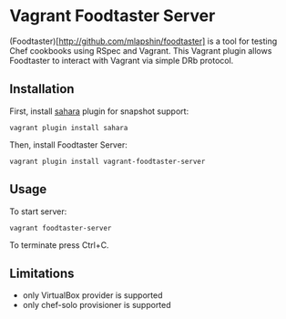 # Vagrant Foodtaster Server

(Foodtaster)[http://github.com/mlapshin/foodtaster] is a tool for
testing Chef cookbooks using RSpec and Vagrant. This Vagrant plugin
allows Foodtaster to interact with Vagrant via simple DRb protocol.

## Installation

First, install [sahara](http://github.com/jedi4ever/sahara/) plugin for snapshot support:

    vagrant plugin install sahara

Then, install Foodtaster Server:

    vagrant plugin install vagrant-foodtaster-server

## Usage

To start server:

    vagrant foodtaster-server

To terminate press Ctrl+C.

## Limitations

*   only VirtualBox provider is supported
*   only chef-solo provisioner is supported